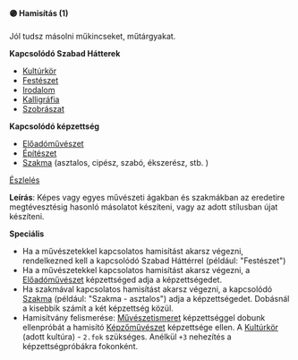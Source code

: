 #### 🟣 Hamisítás (1)

Jól tudsz másolni műkincseket, műtárgyakat.

**Kapcsolódó Szabad Hátterek**
- [Kultúrkör](../hatterek.szabad/kulturkor.md)
- [Festészet](../hatterek.szabad/festeszet.md)
- [Irodalom](../hatterek.szabad/irodalom.md)
- [Kalligráfia](../hatterek.szabad/kalligrafia.md)
- [Szobrászat](../hatterek.szabad/szobraszat.md)

**Kapcsolódó képzettség**
- [Előadóművészet](../kepzettsegek/eloadomuveszet.md)
- [Építészet](../kepzettsegek/epiteszet.md)
- [Szakma](../kepzettsegek/szakma.md) (asztalos, cipész, szabó, ékszerész, stb. )

[Észlelés](../kepzettsegek/eszleles.md)

**Leírás**: Képes vagy egyes művészeti ágakban és szakmákban az eredetire megtévesztésig hasonló másolatot készíteni, vagy az adott stílusban újat készíteni.

**Speciális**
- Ha a művészetekkel kapcsolatos hamisítást akarsz végezni, rendelkezned kell a kapcsolódó Szabad Háttérrel (például: "Festészet")
- Ha a művészetekkel kapcsolatos hamisítást akarsz végezni, a [Előadóművészet](../kepzettsegek/eloadomuveszet.md) képzettséged adja a képzettségedet.
- Ha szakmával kapcsolatos hamisítást akarsz végezni, a kapcsolódó [Szakma](../kepzettsegek/szakma.md) (például: "Szakma - asztalos") adja a  képzettségedet. Dobásnál a kisebbik számít a két képzettség közül.
- Hamisítvány felismerése: [Művészetismeret](../kepzettsegek/muveszetismeret.md) képzettséggel dobunk ellenpróbát a hamisító [Képzőművészet](../kepzettsegek/kepzomuveszet.md) képzettsége ellen. A  [Kultúrkör](../hatterek.szabad/kulturkor.md) (adott kultúra) - `2.fok` szükséges. Anélkül `+3` nehezítés a képzettségpróbákra fokonként.

